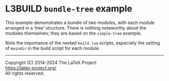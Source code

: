 L3BUILD `bundle-tree` example
=================================================

This example demonstrates a bundle of two modules, with each module arranged in a ‘tree’
structure. There is nothing noteworthy about the modules themselves; they are based on the
`simple-tree` example.

Note the importance of the nested `build.lua` scripts, especially the setting of `maindir`
in the build script for each module.

-----

Copyright (C) 2014-2024 The LaTeX Project <br />
<https://latex-project.org/> <br />
All rights reserved.
